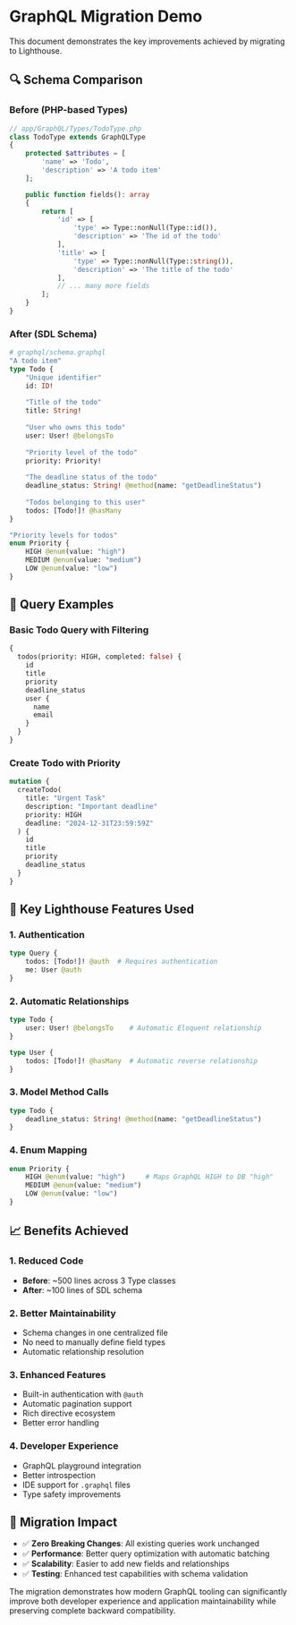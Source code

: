 # GraphQL Migration Demo

This document demonstrates the key improvements achieved by migrating to Lighthouse.

## 🔍 Schema Comparison

### Before (PHP-based Types)
```php
// app/GraphQL/Types/TodoType.php
class TodoType extends GraphQLType
{
    protected $attributes = [
        'name' => 'Todo',
        'description' => 'A todo item'
    ];

    public function fields(): array
    {
        return [
            'id' => [
                'type' => Type::nonNull(Type::id()),
                'description' => 'The id of the todo'
            ],
            'title' => [
                'type' => Type::nonNull(Type::string()),
                'description' => 'The title of the todo'
            ],
            // ... many more fields
        ];
    }
}
```

### After (SDL Schema)
```graphql
# graphql/schema.graphql
"A todo item"
type Todo {
    "Unique identifier"
    id: ID!
    
    "Title of the todo"
    title: String!
    
    "User who owns this todo"
    user: User! @belongsTo
    
    "Priority level of the todo"
    priority: Priority!
    
    "The deadline status of the todo"
    deadline_status: String! @method(name: "getDeadlineStatus")
    
    "Todos belonging to this user"
    todos: [Todo!]! @hasMany
}

"Priority levels for todos"
enum Priority {
    HIGH @enum(value: "high")
    MEDIUM @enum(value: "medium") 
    LOW @enum(value: "low")
}
```

## 🚀 Query Examples

### Basic Todo Query with Filtering
```graphql
{
  todos(priority: HIGH, completed: false) {
    id
    title
    priority
    deadline_status
    user {
      name
      email
    }
  }
}
```

### Create Todo with Priority
```graphql
mutation {
  createTodo(
    title: "Urgent Task"
    description: "Important deadline"
    priority: HIGH
    deadline: "2024-12-31T23:59:59Z"
  ) {
    id
    title
    priority
    deadline_status
  }
}
```

## 🎯 Key Lighthouse Features Used

### 1. Authentication
```graphql
type Query {
    todos: [Todo!]! @auth  # Requires authentication
    me: User @auth
}
```

### 2. Automatic Relationships
```graphql
type Todo {
    user: User! @belongsTo    # Automatic Eloquent relationship
}

type User {
    todos: [Todo!]! @hasMany  # Automatic reverse relationship
}
```

### 3. Model Method Calls
```graphql
type Todo {
    deadline_status: String! @method(name: "getDeadlineStatus")
}
```

### 4. Enum Mapping
```graphql
enum Priority {
    HIGH @enum(value: "high")     # Maps GraphQL HIGH to DB "high"
    MEDIUM @enum(value: "medium")
    LOW @enum(value: "low")
}
```

## 📈 Benefits Achieved

### 1. **Reduced Code** 
- **Before**: ~500 lines across 3 Type classes
- **After**: ~100 lines of SDL schema

### 2. **Better Maintainability**
- Schema changes in one centralized file
- No need to manually define field types
- Automatic relationship resolution

### 3. **Enhanced Features**
- Built-in authentication with `@auth`
- Automatic pagination support
- Rich directive ecosystem
- Better error handling

### 4. **Developer Experience**
- GraphQL playground integration
- Better introspection
- IDE support for `.graphql` files
- Type safety improvements

## 🔄 Migration Impact

- ✅ **Zero Breaking Changes**: All existing queries work unchanged
- ✅ **Performance**: Better query optimization with automatic batching
- ✅ **Scalability**: Easier to add new fields and relationships
- ✅ **Testing**: Enhanced test capabilities with schema validation

The migration demonstrates how modern GraphQL tooling can significantly improve both developer experience and application maintainability while preserving complete backward compatibility.